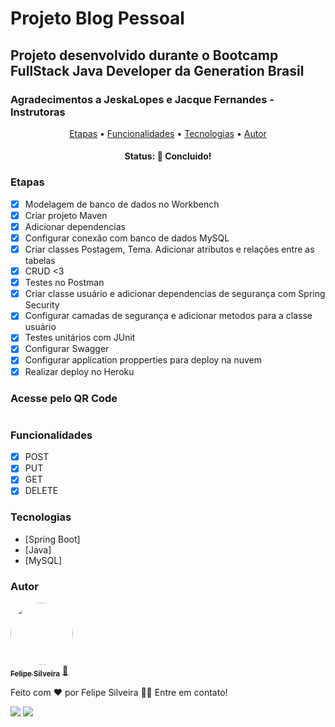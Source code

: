 # Projeto Blog Pessoal

## Projeto desenvolvido durante o Bootcamp FullStack Java Developer da Generation Brasil
### Agradecimentos a JeskaLopes e Jacque Fernandes - Instrutoras 

<p align="center">
 <a href="#Etapas">Etapas</a> •
 <a href="#Funcionalidades">Funcionalidades</a> •
 <a href="#Tecnologias">Tecnologias</a> • 
 <a href="#Autor">Autor</a>
</p>

<h4 align="center"> 
	 Status: 🚀 Concluido!
</h4>

### Etapas

- [x] Modelagem de banco de dados no Workbench
- [x] Criar projeto Maven
- [x] Adicionar dependencias
- [x] Configurar conexão com banco de dados MySQL
- [x] Criar classes Postagem, Tema. Adicionar atributos e relações entre as tabelas
- [x] CRUD <3
- [x] Testes no Postman
- [x] Criar classe usuário e adicionar dependencias de segurança com Spring Security
- [x] Configurar camadas de segurança  e adicionar metodos para a classe usuário
- [x] Testes unitários com JUnit 
- [x] Configurar Swagger
- [x] Configurar application propperties para deploy na nuvem
- [x] Realizar deploy no Heroku

###  Acesse pelo QR Code
<a rel='nofollow' href='https://www.qr-code-generator.com' border='0' style='cursor:default'></a><img src='https://chart.googleapis.com/chart?cht=qr&chl=https%3A%2F%2Fblogpessoalgaldy.herokuapp.com%2Fswagger-ui%2Findex.html&chs=180x180&choe=UTF-8&chld=L|2' alt=''>
###  Funcionalidades

- [x] POST
- [x] PUT
- [x] GET
- [x] DELETE 

### Tecnologias

- [Spring Boot]
- [Java]
- [MySQL]


### Autor

<a href="https://github.com/felipegaldy/">
 <img style="border-radius: 50%;" src="https://avatars.githubusercontent.com/u/99551212?v=4" width="100px;" alt=""/>
 <br />
 <sub><b>Felipe Silveira</b></sub></a> <a href="https://www.linkedin.com/in/felipesilveirasp/" title="">🚀</a>

Feito com ❤️ por Felipe Silveira 👋🏽 Entre em contato!

  <a href="https://www.linkedin.com/in/felipesilveirasp/" target="_blank"><img src="https://img.shields.io/badge/-LinkedIn-%230077B5?style=for-the-badge&logo=linkedin&logoColor=white" target="_blank"></a> 
  <a href = "mailto:felipe.silveira4@fatec.sp.gov.br"><img src="https://img.shields.io/badge/Microsoft_Outlook-0078D4?style=for-the-badge&logo=microsoft-outlook&logoColor=white" target="_blank"></a>
